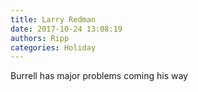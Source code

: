```yaml
---
title: Larry Redman
date: 2017-10-24 13:08:19
authors: Ripp
categories: Holiday
---
```


 Burrell has major problems coming his way